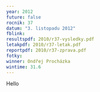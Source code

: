 ```yaml
---
year: 2012
future: false
rocnik: 37
datum: "3. listopadu 2012"
fblink: 
resultspdf: 2010/r37-vysledky.pdf
letakpdf: 2010/r37-letak.pdf
reportpdf: 2010/r37-zprava.pdf
fotky: 
winner: Ondřej Procházka
wintime: 31.6
---
```

Hello